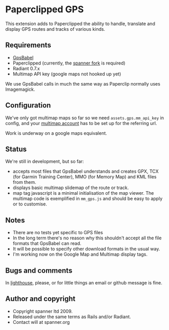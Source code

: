 # Paperclipped GPS

This extension adds to Paperclipped the ability to handle, translate and display GPS routes and tracks of various kinds.

## Requirements

* [GpsBabel](http://www.gpsbabel.org/)
* Paperclipped (currently, the [spanner fork](https://github.com/spanner/paperclipped/tree) is required)
* Radiant 0.7.x
* Multimap API key (google maps not hooked up yet)

We use GpsBabel calls in much the same way as Paperclip normally uses Imagemagick. 

## Configuration

We've only got multimap maps so far so we need `assets.gps.mm_api_key` in config, and your [multimap account](https://www.multimap.com/my/signin/) has to be set up for the referring url.

Work is underway on a google maps equivalent.

## Status

We're still in development, but so far:

* accepts most files that GpsBabel understands and creates GPX, TCX (for Garmin Training Center), MMO (for Memory Map) and KML files from them.
* displays basic multimap slidemap of the route or track.
* map tag javascript is a minimal initialisation of the map viewer. The multimap code is exemplified in `mm_gps.js` and should be easy to apply or to customise.

## Notes

* There are no tests yet specific to GPS files
* In the long term there's no reason why this shouldn't accept all the file formats that GpsBabel can read.
* It will be possible to specify other download formats in the usual way.
* I'm working now on the Google Map and Multimap display tags.

## Bugs and comments

In [lighthouse](http://spanner.lighthouseapp.com/projects/26912-radiant-extensions), please, or for little things an email or github message is fine.

## Author and copyright

* Copyright spanner ltd 2009.
* Released under the same terms as Rails and/or Radiant.
* Contact will at spanner.org

